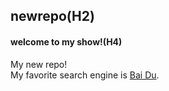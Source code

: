 ## newrepo(H2)
#### welcome to my show!(H4)
My new repo!<br>
My favorite search engine is [Bai Du](https://www.baidu.com).<br>

